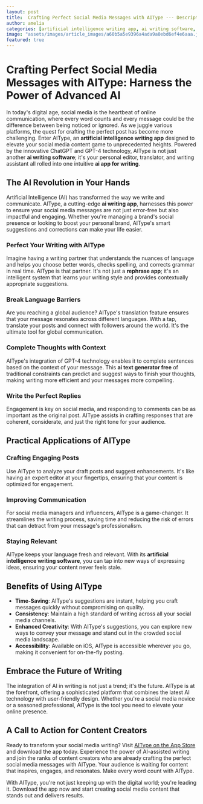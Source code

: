 ```yaml
---
layout: post
title:  Crafting Perfect Social Media Messages with AIType --- Description
author: amelia
categories: [artificial intelligence writing app, ai writing software, ai app for writing, ai writing app, rephrase app, ai text generator free, artificial intelligence writing software]
image: "assets/images/article_images/a60b5a5e9396a4ada9a0ebd6ef4e6aaa.jpg"
featured: true
---
```


# Crafting Perfect Social Media Messages with AIType: Harness the Power of Advanced AI

In today's digital age, social media is the heartbeat of online communication, where every word counts and every message could be the difference between being noticed or ignored. As we juggle various platforms, the quest for crafting the perfect post has become more challenging. Enter AIType, an **artificial intelligence writing app** designed to elevate your social media content game to unprecedented heights. Powered by the innovative ChatGPT and GPT-4 technology, AIType is not just another **ai writing software**; it's your personal editor, translator, and writing assistant all rolled into one intuitive **ai app for writing**.

## The AI Revolution in Your Hands

Artificial Intelligence (AI) has transformed the way we write and communicate. AIType, a cutting-edge **ai writing app**, harnesses this power to ensure your social media messages are not just error-free but also impactful and engaging. Whether you're managing a brand's social presence or looking to boost your personal brand, AIType's smart suggestions and corrections can make your life easier.

### Perfect Your Writing with AIType

Imagine having a writing partner that understands the nuances of language and helps you choose better words, checks spelling, and corrects grammar in real time. AIType is that partner. It's not just a **rephrase app**; it's an intelligent system that learns your writing style and provides contextually appropriate suggestions.

### Break Language Barriers

Are you reaching a global audience? AIType's translation feature ensures that your message resonates across different languages. With a tap, translate your posts and connect with followers around the world. It's the ultimate tool for global communication.

### Complete Thoughts with Context

AIType's integration of GPT-4 technology enables it to complete sentences based on the context of your message. This **ai text generator free** of traditional constraints can predict and suggest ways to finish your thoughts, making writing more efficient and your messages more compelling.

### Write the Perfect Replies

Engagement is key on social media, and responding to comments can be as important as the original post. AIType assists in crafting responses that are coherent, considerate, and just the right tone for your audience.

## Practical Applications of AIType

### Crafting Engaging Posts

Use AIType to analyze your draft posts and suggest enhancements. It's like having an expert editor at your fingertips, ensuring that your content is optimized for engagement.

### Improving Communication

For social media managers and influencers, AIType is a game-changer. It streamlines the writing process, saving time and reducing the risk of errors that can detract from your message's professionalism.

### Staying Relevant

AIType keeps your language fresh and relevant. With its **artificial intelligence writing software**, you can tap into new ways of expressing ideas, ensuring your content never feels stale.

## Benefits of Using AIType

- **Time-Saving**: AIType's suggestions are instant, helping you craft messages quickly without compromising on quality.
- **Consistency**: Maintain a high standard of writing across all your social media channels.
- **Enhanced Creativity**: With AIType's suggestions, you can explore new ways to convey your message and stand out in the crowded social media landscape.
- **Accessibility**: Available on iOS, AIType is accessible wherever you go, making it convenient for on-the-fly posting.

## Embrace the Future of Writing

The integration of AI in writing is not just a trend; it's the future. AIType is at the forefront, offering a sophisticated platform that combines the latest AI technology with user-friendly design. Whether you're a social media novice or a seasoned professional, AIType is the tool you need to elevate your online presence.

## A Call to Action for Content Creators

Ready to transform your social media writing? Visit [AIType on the App Store](https://apps.apple.com/us/app/aitype-grammar-check-keyboard/id6469163944) and download the app today. Experience the power of AI-assisted writing and join the ranks of content creators who are already crafting the perfect social media messages with AIType. Your audience is waiting for content that inspires, engages, and resonates. Make every word count with AIType.

With AIType, you're not just keeping up with the digital world; you're leading it. Download the app now and start creating social media content that stands out and delivers results.